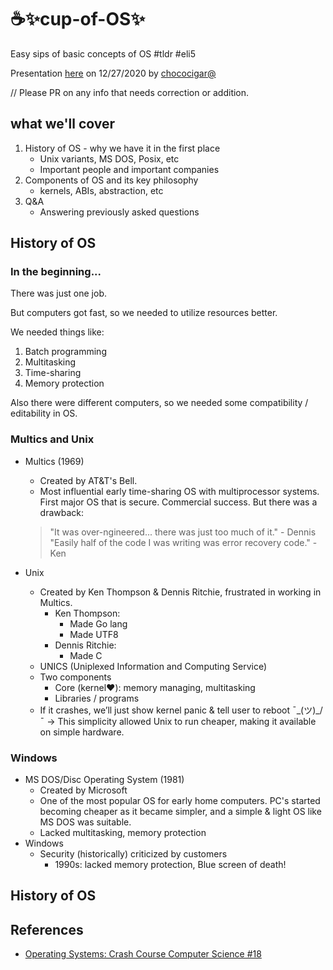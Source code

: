 # ☕✨cup-of-OS✨
Easy sips of basic concepts of OS #tldr #eli5

Presentation [here](https://docs.google.com/presentation/d/1ya2-NfS2mJQ-V4qFdMmBMXSjMTHaSbZGE-x8RvJ-wiM/edit?usp=sharing) on 12/27/2020 by [chococigar@](https://github.com/chococigar)

// Please PR on any info that needs correction or addition.

## what we'll cover
1. History of OS - why we have it in the first place
    - Unix variants,  MS DOS, Posix, etc
    - Important people and important companies
2. Components of OS and its key philosophy
    - kernels, ABIs, abstraction, etc
3. Q&A
    - Answering previously asked questions

## History of OS

### In the beginning...
There was just one job.

But computers got fast, so we needed to utilize resources better.

We needed things like: 
1. Batch programming
2. Multitasking
3. Time-sharing
4. Memory protection

Also there were different computers, so we needed some compatibility / editability in OS.

### Multics and Unix
* Multics (1969)
    * Created by AT&T's Bell.
    * Most influential early time-sharing OS with multiprocessor systems. First major OS that is secure. Commercial success. But there was a drawback:
    > "It was over-ngineered... there was just too much of it." - Dennis
    > "Easily half of the code I was writing was error recovery code." - Ken 

* Unix
    * Created by Ken Thompson & Dennis Ritchie, frustrated in working in Multics.
        * Ken Thompson: 
            * Made Go lang
            * Made UTF8
        * Dennis Ritchie: 
            * Made C
    * UNICS (Uniplexed Information and Computing Service)
    * Two components
        * Core (kernel❤️): memory managing, multitasking
        * Libraries / programs
    * If it crashes, we’ll just show kernel panic & tell user to reboot ¯\_(ツ)_/¯
        → This simplicity allowed Unix to run cheaper, making it available on simple hardware.
        
### Windows
* MS DOS/Disc Operating System (1981)
    * Created by Microsoft
    * One of the most popular OS for early home computers.  PC's started becoming cheaper as it became simpler, and a simple & light OS like MS DOS was suitable.
    * Lacked multitasking, memory protection
* Windows
    * Security (historically) criticized by customers
        * 1990s: lacked memory protection, Blue screen of death!




## History of OS

## References
* [Operating Systems: Crash Course Computer Science #18](https://youtu.be/26QPDBe-NB8)
